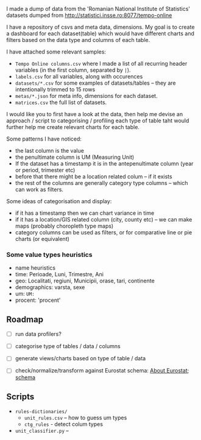 I made a dump of data from  the 'Romanian National Institute of Statistics' datasets dumped from http://statistici.insse.ro:8077/tempo-online

I have a repository of csvs and meta data, dimensions. My goal is to create a dashboard for each dataset(table) which would have different charts and filters based on the data type and columns of each table.

I have attached some relevant samples:
- `Tempo Online columns.csv` where I made a list of all recurring header variables (in the first column, separated by `|`).
- `labels.csv` for all variables, along with occurences
- `datasets/*.csv` for some examples of datasets/tables – they are intentionally trimmed to 15 rows 
- `metas/*.json` for meta info, dimensions for each dataset.
- `matrices.csv` the full list of datasets.

I would like you to first have a look at the data, then help me devise an approach / script to categorising / profiling each type of table taht would further help me create relevant charts for each table.

Some patterns I have noticed: 
- the last column is the value
- the penultimate column is UM (Measuring Unit)
- If the dataset has a timestamp it is in the antepenultimate column (year or period, trimester etc)
- before that there might be a location related colum – if it exists
- the rest of the columns are generally category type columns – which can work as filters.

Some ideas of categorisation and display:
- if it has a timestamp then we can chart variance in time
- if it has a location/GIS related column (city, county etc) – we can make maps (probably choropleth type maps)
- category columns can be used as filters, or for comparative line or pie charts (or equivalent)

### Some value types heuristics
- name heuristics
- time: Perioade, Luni, Trimestre, Ani
- geo: Localitati, regiuni, Municipii, orase, tari, continente
- demographics: varsta, sexe
- um: `UM: `
- procent: 'procent'


## Roadmap
- [ ] run data profilers?
- [ ] categorise type of tables / data / columns
- [ ] generate views/charts based on type of table / data
- [ ] check/normalize/transform against Eurostat schema: [About Eurostat](https://ec.europa.eu/eurostat/data/database); [schema](https://ec.europa.eu/eurostat/cache/metadata/en/)


## Scripts

- `rules-dictionaries/`
    - `unit_rules.csv` – how to guess um types
    - `ctg_rules` - detect colum types
- `unit_classifier.py` – 